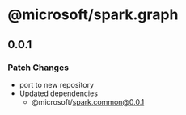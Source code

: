 # @microsoft/spark.graph

## 0.0.1

### Patch Changes

- port to new repository
- Updated dependencies
    - @microsoft/spark.common@0.0.1
